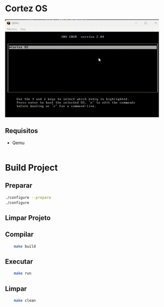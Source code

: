 # Cortez OS

<img src="./img/demo.gif">

## Requisitos
- Qemu
<br><br>
# Build Project


## Preparar

```bash
./configure --prepare
./configure
```

## Limpar Projeto

## Compilar

```bash
    make build
```

## Executar

```bash
    make run
```

## Limpar

```bash
    make clean
```





